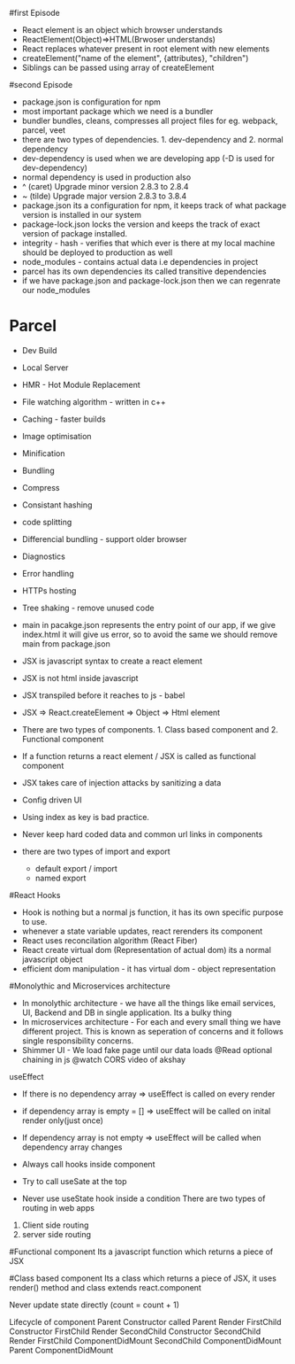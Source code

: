 #first Episode
* React element is an object which browser understands
* ReactElement(Object)=>HTML(Brwoser understands)
* React replaces whatever present in root element with new elements
* createElement("name of the element", {attributes}, "children")
* Siblings can be passed using array of createElement

#second Episode
* package.json is configuration for npm
* most important package which we need is a bundler
* bundler bundles, cleans, compresses all project files for eg. webpack, parcel, veet
* there are two types of dependencies. 1. dev-dependency and 2. normal dependency
* dev-dependency is used when we are developing app (-D is used for dev-dependency)
* normal dependency is used in production also
* ^ (caret) Upgrade minor version 2.8.3 to 2.8.4
* ~ (tilde) Upgrade major version 2.8.3 to 3.8.4
* package.json its a configuration for npm, it keeps track of what package version is installed in our system
* package-lock.json locks the version and keeps the track of exact version of package installed.
* integrity - hash - verifies that which ever is there at my local machine should be deployed to production as well
* node_modules - contains actual data i.e dependencies in project
* parcel has its own dependencies its called transitive dependencies
* if we have package.json and package-lock.json then we can regenrate our node_modules

# Parcel
* Dev Build
* Local Server 
* HMR - Hot Module Replacement
* File watching algorithm - written in c++
* Caching - faster builds 
* Image optimisation 
* Minification 
* Bundling 
* Compress
* Consistant hashing
* code splitting
* Differencial bundling - support older browser
* Diagnostics
* Error handling
* HTTPs hosting
* Tree shaking - remove unused code
* main in pacakge.json represents the entry point of our app, if we give index.html it will give us error, so to avoid the same we should remove main from package.json
* JSX is javascript syntax to create a react element
* JSX is not html inside javascript
* JSX transpiled before it reaches to js - babel
* JSX => React.createElement => Object => Html element
* There are two types of components. 1. Class based component and 2. Functional component
* If a function returns a react element / JSX is called as functional component
* JSX takes care of injection attacks by sanitizing a data
* Config driven UI
* Using index as key is bad practice.
* Never keep hard coded data and common url links in components

* there are two types of import and export 
    - default export / import
    - named export

#React Hooks
* Hook is nothing but a normal js function, it has its own specific purpose to use.
* whenever a state variable updates, react rerenders its component
* React uses reconcilation algorithm (React Fiber)
* React create virtual dom (Representation of actual dom) its a normal javascript object 
* efficient dom manipulation - it has virtual dom - object representation

#Monolythic and Microservices architecture
* In monolythic architecture - we have all the things like email services, UI, Backend and DB in single application. Its a bulky thing
* In microservices architecture - For each and every small thing we have different project. This is known as seperation of concerns and it follows single responsibility concerns.
* Shimmer UI - We load fake page until our data loads
@Read optional chaining in js
@watch CORS video of akshay

useEffect
* If there is no dependency array => useEffect is called on every render
* if dependency array is empty = [] => useEffect will be called on inital render only(just once)
* If dependency array is not empty => useEffect will be called when dependency array changes

* Always call hooks inside component
* Try to call useSate at the top
* Never use useState hook inside a condition
There are two types of routing in web apps
1. Client side routing
2. server side routing

#Functional component
Its a javascript function which returns a piece of JSX

#Class based component
Its a class which returns a piece of JSX, it uses render() method  and class extends react.component

Never update state directly (count = count + 1)

Lifecycle of component
Parent Constructor called
Parent Render
FirstChild Constructor
FirstChild Render
SecondChild Constructor
SecondChild Render
FirstChild ComponentDidMount
SecondChild ComponentDidMount
Parent ComponentDidMount


